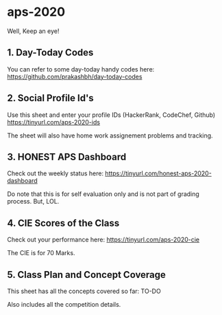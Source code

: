 # aps-2020
Well, Keep an eye!

**1. Day-Today Codes**
----------------------
You can refer to some day-today handy codes here:
https://github.com/prakashbh/day-today-codes




**2. Social Profile Id's**
-----------------------
Use this sheet and enter your profile IDs (HackerRank, CodeChef, Github)
https://tinyurl.com/aps-2020-ids

The sheet will also have home work assignement problems and tracking. 



**3. HONEST APS Dashboard**
---------------------------
Check out the weekly status here: https://tinyurl.com/honest-aps-2020-dashboard

Do note that this is for self evaluation only and is not part of grading process. But, LOL.  



**4. CIE Scores of the Class**
---------------------------
Check out your performance here: https://tinyurl.com/aps-2020-cie

The CIE is for 70 Marks. 



**5. Class Plan and Concept Coverage**
--------------------------------------
This sheet has all the concepts covered so far: TO-DO

Also includes all the competition details. 
